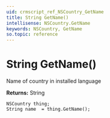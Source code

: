 ```yaml
---
uid: crmscript_ref_NSCountry_GetName
title: String GetName()
intellisense: NSCountry.GetName
keywords: NSCountry, GetName
so.topic: reference
---
```


# String GetName()

Name of country in installed language

**Returns:** String

```crmscript
NSCountry thing;
String name  = thing.GetName();
```

